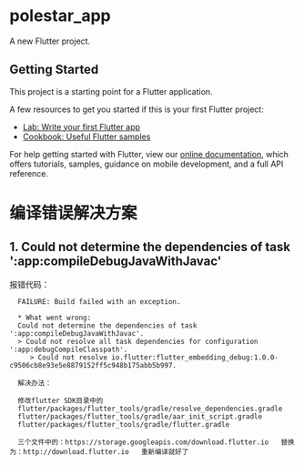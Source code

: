 # polestar_app

A new Flutter project.

## Getting Started

This project is a starting point for a Flutter application.

A few resources to get you started if this is your first Flutter project:

- [Lab: Write your first Flutter app](https://flutter.dev/docs/get-started/codelab)
- [Cookbook: Useful Flutter samples](https://flutter.dev/docs/cookbook)

For help getting started with Flutter, view our
[online documentation](https://flutter.dev/docs), which offers tutorials,
samples, guidance on mobile development, and a full API reference.


# 编译错误解决方案
## 1. Could not determine the dependencies of task ':app:compileDebugJavaWithJavac'

报错代码：
      
      FAILURE: Build failed with an exception.
      
      * What went wrong:
      Could not determine the dependencies of task ':app:compileDebugJavaWithJavac'.
      > Could not resolve all task dependencies for configuration ':app:debugCompileClasspath'.
         > Could not resolve io.flutter:flutter_embedding_debug:1.0.0-c9506cb8e93e5e8879152ff5c948b175abb5b997.

      解决办法：
      
      修改flutter SDK目录中的
      flutter/packages/flutter_tools/gradle/resolve_dependencies.gradle      
      flutter/packages/flutter_tools/gradle/aar_init_script.gradle    
      flutter/packages/flutter_tools/gradle/flutter.gradle
      
      三个文件中的：https://storage.googleapis.com/download.flutter.io   替换为：http://download.flutter.io   重新编译就好了
